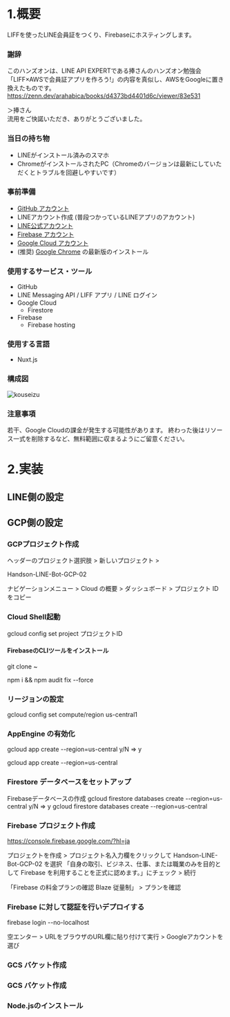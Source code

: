 # 1.概要

LIFFを使ったLINE会員証をつくり、Firebaseにホスティングします。


### 謝辞

このハンズオンは、LINE API EXPERTである捧さんのハンズオン勉強会「LIFF×AWSで会員証アプリを作ろう!」の内容を真似し、AWSをGoogleに置き換えたものです。<br>
https://zenn.dev/arahabica/books/d4373bd4401d6c/viewer/83e531

＞捧さん <br>
流用をご快諾いただき、ありがとうございました。


### 当日の持ち物

- LINEがインストール済みのスマホ
- ChromeがインストールされたPC（Chromeのバージョンは最新にしていただくとトラブルを回避しやすいです）

### 事前準備
- [GitHub アカウント](https://github.com/)
- LINEアカウント作成 (普段つかっているLINEアプリのアカウント)
- [LINE公式アカウント](https://developers.line.me/console/)
- [Firebase アカウント](https://firebase.google.com/?hl=ja) 
- [Google Cloud アカウント](https://cloud.google.com/free) 
- (推奨) [Google Chrome](https://www.google.com/intl/ja/chrome/gsem/download/) の最新版のインストール

### 使用するサービス・ツール
- GitHub
- LINE Messaging API / LIFF アプリ / LINE ログイン
- Google Cloud 
  - Firestore
- Firebase
  - Firebase hosting

### 使用する言語
- Nuxt.js

### 構成図


![kouseizu](https://user-images.githubusercontent.com/1670181/215822528-2a0ccb67-6afb-4eb3-8d45-148b3505852c.png)


### 注意事項
若干、Google Cloudの課金が発生する可能性があります。
終わった後はリソース一式を削除するなど、無料範囲に収まるようにご留意ください。


# 2.実装 

## LINE側の設定

## GCP側の設定

### GCPプロジェクト作成

ヘッダーのプロジェクト選択肢 > 新しいプロジェクト > 

Handson-LINE-Bot-GCP-02

ナビゲーションメニュー > Cloud の概要 > ダッシュボード > プロジェクト ID をコピー

### Cloud Shell起動

gcloud config set project プロジェクトID


#### FirebaseのCLIツールをインストール

git clone ~

npm i && npm audit fix --force

<!-- npm install @google-cloud/firestore
npm install @google-cloud/logging -->


### リージョンの設定
gcloud config set compute/region us-central1

### AppEngine の有効化
gcloud app create --region=us-central
y/N => y

gcloud app create --region=us-central

### Firestore データベースをセットアップ

Firebaseデータベースの作成
gcloud firestore databases create --region=us-central
y/N => y
gcloud firestore databases create --region=us-central


### Firebase プロジェクト作成

https://console.firebase.google.com/?hl=ja

プロジェクトを作成 > プロジェクト名入力欄をクリックして Handson-LINE-Bot-GCP-02 を選択
「自身の取引、ビジネス、仕事、または職業のみを目的として Firebase を利用することを正式に認めます。」にチェック > 続行

「Firebase の料金プランの確認 Blaze 従量制」 > プランを確認

### Firebase に対して認証を行いデプロイする

firebase login --no-localhost

空エンター > URLをブラウザのURL欄に貼り付けて実行 > Googleアカウントを選び

### GCS バケット作成
### GCS バケット作成

### Node.jsのインストール





